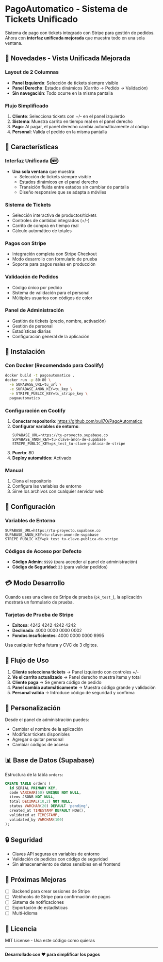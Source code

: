# PagoAutomatico - Sistema de Tickets Unificado

Sistema de pago con tickets integrado con Stripe para gestión de pedidos. Ahora con **interfaz unificada mejorada** que muestra todo en una sola ventana.

## 🚀 Novedades - Vista Unificada Mejorada

### Layout de 2 Columnas
- **Panel Izquierdo**: Selección de tickets siempre visible
- **Panel Derecho**: Estados dinámicos (Carrito → Pedido → Validación)
- **Sin navegación**: Todo ocurre en la misma pantalla

### Flujo Simplificado
1. **Cliente**: Selecciona tickets con +/- en el panel izquierdo
2. **Sistema**: Muestra carrito en tiempo real en el panel derecho
3. **Pago**: Al pagar, el panel derecho cambia automáticamente al código
4. **Personal**: Valida el pedido en la misma pantalla

## 📱 Características

### Interfaz Unificada (🆕)
- **Una sola ventana** que muestra:
  - Selección de tickets siempre visible
  - Estados dinámicos en el panel derecho
  - Transición fluida entre estados sin cambiar de pantalla
  - Diseño responsive que se adapta a móviles

### Sistema de Tickets
- Selección interactiva de productos/tickets
- Controles de cantidad integrados (+/-)
- Carrito de compra en tiempo real
- Cálculo automático de totales

### Pagos con Stripe
- Integración completa con Stripe Checkout
- Modo desarrollo con formulario de prueba
- Soporte para pagos reales en producción

### Validación de Pedidos
- Código único por pedido
- Sistema de validación para el personal
- Múltiples usuarios con códigos de color

### Panel de Administración
- Gestión de tickets (precio, nombre, activación)
- Gestión de personal
- Estadísticas diarias
- Configuración general de la aplicación

## 🚀 Instalación

### Con Docker (Recomendado para Coolify)

```bash
docker build -t pagoautomatico .
docker run -p 80:80 \
  -e SUPABASE_URL=tu_url \
  -e SUPABASE_ANON_KEY=tu_key \
  -e STRIPE_PUBLIC_KEY=tu_stripe_key \
  pagoautomatico
```

### Configuración en Coolify

1. **Conectar repositorio**: https://github.com/xuli70/PagoAutomatico
2. **Configurar variables de entorno**:
   ```
   SUPABASE_URL=https://tu-proyecto.supabase.co
   SUPABASE_ANON_KEY=tu-clave-anon-de-supabase
   STRIPE_PUBLIC_KEY=pk_test_tu-clave-publica-de-stripe
   ```
3. **Puerto**: 80
4. **Deploy automático**: Activado

### Manual

1. Clona el repositorio
2. Configura las variables de entorno
3. Sirve los archivos con cualquier servidor web

## 🔧 Configuración

### Variables de Entorno

```env
SUPABASE_URL=https://tu-proyecto.supabase.co
SUPABASE_ANON_KEY=tu-clave-anon-de-supabase
STRIPE_PUBLIC_KEY=pk_test_tu-clave-publica-de-stripe
```

### Códigos de Acceso por Defecto

- **Código Admin**: `9999` (para acceder al panel de administración)
- **Código de Seguridad**: `23` (para validar pedidos)

## 💳 Modo Desarrollo

Cuando uses una clave de Stripe de prueba (`pk_test_`), la aplicación mostrará un formulario de prueba.

### Tarjetas de Prueba de Stripe

- **Exitosa**: 4242 4242 4242 4242
- **Declinada**: 4000 0000 0000 0002
- **Fondos insuficientes**: 4000 0000 0000 9995

Usa cualquier fecha futura y CVC de 3 dígitos.

## 🔄 Flujo de Uso

1. **Cliente selecciona tickets** → Panel izquierdo con controles +/-
2. **Ve el carrito actualizado** → Panel derecho muestra items y total
3. **Cliente paga** → Se genera código de pedido
4. **Panel cambia automáticamente** → Muestra código grande y validación
5. **Personal valida** → Introduce código de seguridad y confirma

## 🎨 Personalización

Desde el panel de administración puedes:
- Cambiar el nombre de la aplicación
- Modificar tickets disponibles
- Agregar o quitar personal
- Cambiar códigos de acceso

## 📊 Base de Datos (Supabase)

Estructura de la tabla `orders`:

```sql
CREATE TABLE orders (
  id SERIAL PRIMARY KEY,
  code VARCHAR(50) UNIQUE NOT NULL,
  items JSONB NOT NULL,
  total DECIMAL(10,2) NOT NULL,
  status VARCHAR(20) DEFAULT 'pending',
  created_at TIMESTAMP DEFAULT NOW(),
  validated_at TIMESTAMP,
  validated_by VARCHAR(100)
);
```

## 🔒 Seguridad

- Claves API seguras en variables de entorno
- Validación de pedidos con código de seguridad
- Sin almacenamiento de datos sensibles en el frontend

## 🚧 Próximas Mejoras

- [ ] Backend para crear sesiones de Stripe
- [ ] Webhooks de Stripe para confirmación de pagos
- [ ] Sistema de notificaciones
- [ ] Exportación de estadísticas
- [ ] Multi-idioma

## 📝 Licencia

MIT License - Usa este código como quieras

---

**Desarrollado con ❤️ para simplificar los pagos**